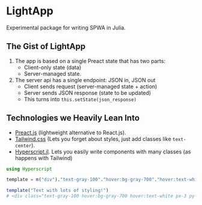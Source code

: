# LightApp

Experimental package for writing SPWA in Julia.


## The Gist of LightApp


1.  The app is based on a single Preact state that has two parts:
    - Client-only state (data)
    - Server-managed state.
2. The server api has a single endpoint: JSON in, JSON out
    - Client sends request (server-managed state + action)
    - Server sends JSON response (state to be updated)
    - This turns into `this.setState(json_response)`


## Technologies we Heavily Lean Into

- [Preact.js](https://preactjs.com) (lightweight alternative to React.js).
- [Tailwind.css](https://tailwindcss.com) (Lets you forget about styles, just add classes like `text-center`).
- [Hyperscript.jl](https://github.com/JuliaWeb/Hyperscript.jl).  Lets you easily write components with many classes (as happens with Tailwind)

```julia
using Hyperscript

template = m("div")."text-gray-100"."hover:bg-gray-700"."hover:text-white"."px-3"."py-2"."rounded-md"."text-xl"."font-medium"

template("Text with lots of styling!")
# <div class="text-gray-100 hover:bg-gray-700 hover:text-white px-3 py-2 rounded-md text-xl font-medium">Text with lots of styling&#33;</div>
```
